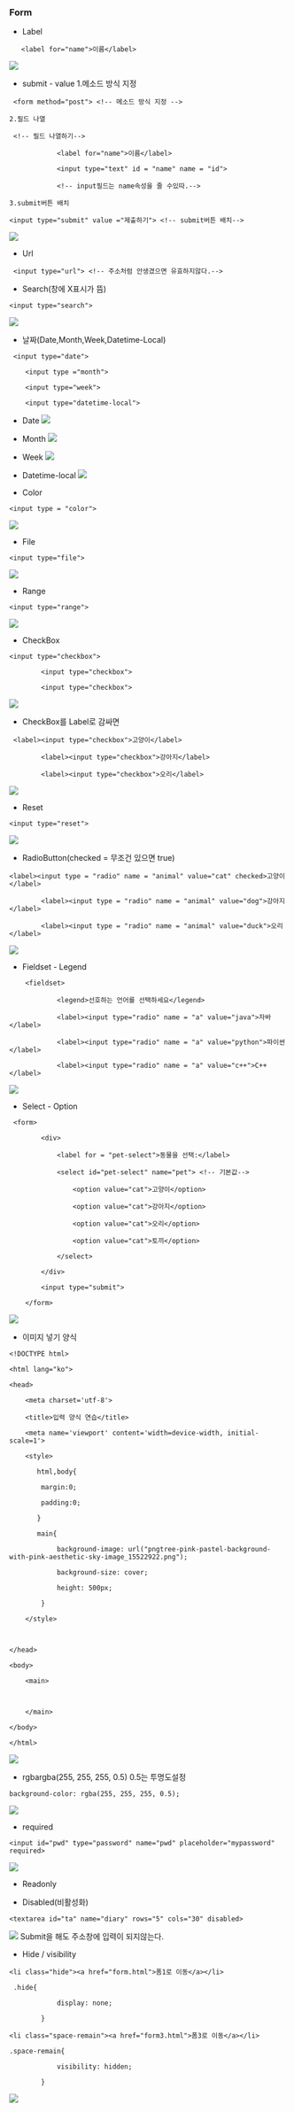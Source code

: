 ### Form
- Label
```
   <label for="name">이름</label>
```
![](Pasted%20image%2020240904104716.png)

- submit - value
  1.메소드 방식 지정
```
 <form method="post"> <!-- 메소드 방식 지정 -->
```
	2.필드 나열
```
 <!-- 필드 나열하기-->

            <label for="name">이름</label>

            <input type="text" id = "name" name = "id">

            <!-- input필드는 name속성을 줄 수있따.-->
```
	3.submit버튼 배치
```
<input type="submit" value ="제출하기"> <!-- submit버튼 배치-->
```
![](Pasted%20image%2020240904105131.png)

- Url
```
 <input type="url"> <!-- 주소처럼 안생겼으면 유효하지않다.-->
```

- Search(창에 X표시가 뜸)
```
<input type="search">
```
![](Pasted%20image%2020240904112446.png)

- 날짜(Date,Month,Week,Datetime-Local)
```
 <input type="date">

    <input type ="month">

    <input type="week">

	<input type="datetime-local">
```

- Date
![](Pasted%20image%2020240904112705.png)
- Month
![](Pasted%20image%2020240904112718.png)
- Week
![](Pasted%20image%2020240904112726.png)

- Datetime-local
![](Pasted%20image%2020240904112832.png)

- Color
```
<input type = "color">
```
![](Pasted%20image%2020240904113052.png)

- File
```
<input type="file">
```
![](Pasted%20image%2020240904113235.png)

- Range
```
<input type="range">
```

![](Pasted%20image%2020240904113255.png)

- CheckBox
```
<input type="checkbox">

        <input type="checkbox">

        <input type="checkbox">
```

![](Pasted%20image%2020240904113444.png)
- CheckBox를 Label로 감싸면
```
 <label><input type="checkbox">고양이</label>

        <label><input type="checkbox">강아지</label>

        <label><input type="checkbox">오리</label>
```

![](Pasted%20image%2020240904113653.png)

- Reset
```
<input type="reset">
```
![](Pasted%20image%2020240904113517.png)

- RadioButton(checked = 무조건 있으면 true)
```
<label><input type = "radio" name = "animal" value="cat" checked>고양이</label>

        <label><input type = "radio" name = "animal" value="dog">강아지</label>

        <label><input type = "radio" name = "animal" value="duck">오리</label>
```

![](Pasted%20image%2020240904114238.png)

- Fieldset - Legend
```
    <fieldset>

            <legend>선호하는 언어를 선택하세요</legend>

            <label><input type="radio" name = "a" value="java">자바</label>

            <label><input type="radio" name = "a" value="python">파이썬</label>

            <label><input type="radio" name = "a" value="c++">C++</label>
```

![](Pasted%20image%2020240904114824.png)


- Select - Option
```
 <form>

        <div>

            <label for = "pet-select">동물을 선택:</label>

            <select id="pet-select" name="pet"> <!-- 기본값-->

                <option value="cat">고양이</option>

                <option value="cat">강아지</option>

                <option value="cat">오리</option>

                <option value="cat">토끼</option>

            </select>

        </div>

        <input type="submit">

    </form>
```

![](Pasted%20image%2020240904120656.png)

- 이미지 넣기 양식
```
<!DOCTYPE html>

<html lang="ko">

<head>

    <meta charset='utf-8'>

    <title>입력 양식 연습</title>

    <meta name='viewport' content='width=device-width, initial-scale=1'>

    <style>

       html,body{

        margin:0;

        padding:0;

       }

       main{

            background-image: url("pngtree-pink-pastel-background-with-pink-aesthetic-sky-image_15522922.png");

            background-size: cover;

            height: 500px;

        }

    </style>

  

</head>

<body>

    <main>

  

    </main>

</body>

</html>
```

![](Pasted%20image%2020240904122405.png)

- rgbargba(255, 255, 255, 0.5) 0.5는 투명도설정
```
background-color: rgba(255, 255, 255, 0.5);
```
![](Pasted%20image%2020240904123448.png)

- required
```
<input id="pwd" type="password" name="pwd" placeholder="mypassword" required>
```
![](Pasted%20image%2020240904142626.png)

- Readonly



- Disabled(비활성화)
```
<textarea id="ta" name="diary" rows="5" cols="30" disabled>
```
![](Pasted%20image%2020240904145028.png)
Submit을 해도 주소창에 입력이 되지않는다. 

- Hide / visibility
```
<li class="hide"><a href="form.html">폼1로 이동</a></li>

 .hide{

            display: none;

        }
```
```
<li class="space-remain"><a href="form3.html">폼3로 이동</a></li>

.space-remain{

            visibility: hidden;

        }
```
![](Pasted%20image%2020240904151233.png)